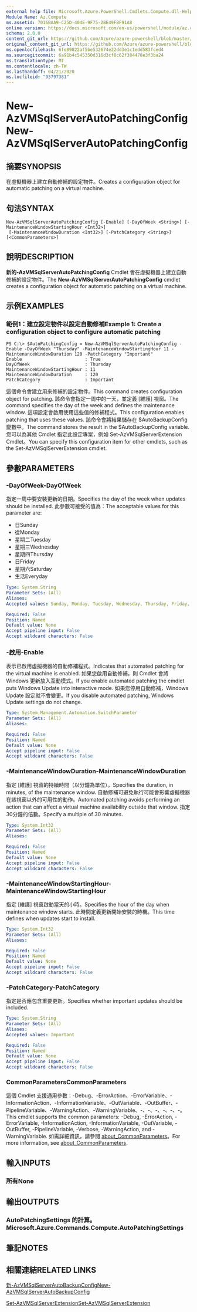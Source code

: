 ```yaml
---
external help file: Microsoft.Azure.PowerShell.Cmdlets.Compute.dll-Help.xml
Module Name: Az.Compute
ms.assetid: 7016BAA9-C25D-404E-9F75-2BE49FBF91A8
online version: https://docs.microsoft.com/en-us/powershell/module/az.compute/new-azvmsqlserverautopatchingconfig
schema: 2.0.0
content_git_url: https://github.com/Azure/azure-powershell/blob/master/src/Compute/Compute/help/New-AzVMSqlServerAutoPatchingConfig.md
original_content_git_url: https://github.com/Azure/azure-powershell/blob/master/src/Compute/Compute/help/New-AzVMSqlServerAutoPatchingConfig.md
ms.openlocfilehash: 6fe89822af5be532674e22dd3e1c1edd583fced4
ms.sourcegitcommit: 6a91b4c545350d316d3cf8c62f384478e3f3ba24
ms.translationtype: MT
ms.contentlocale: zh-TW
ms.lasthandoff: 04/21/2020
ms.locfileid: "93797381"
---
```

# <span data-ttu-id="11003-101">New-AzVMSqlServerAutoPatchingConfig</span><span class="sxs-lookup"><span data-stu-id="11003-101">New-AzVMSqlServerAutoPatchingConfig</span></span>

## <span data-ttu-id="11003-102">摘要</span><span class="sxs-lookup"><span data-stu-id="11003-102">SYNOPSIS</span></span>
<span data-ttu-id="11003-103">在虛擬機器上建立自動修補的設定物件。</span><span class="sxs-lookup"><span data-stu-id="11003-103">Creates a configuration object for automatic patching on a virtual machine.</span></span>

## <span data-ttu-id="11003-104">句法</span><span class="sxs-lookup"><span data-stu-id="11003-104">SYNTAX</span></span>

```
New-AzVMSqlServerAutoPatchingConfig [-Enable] [-DayOfWeek <String>] [-MaintenanceWindowStartingHour <Int32>]
 [-MaintenanceWindowDuration <Int32>] [-PatchCategory <String>] [<CommonParameters>]
```

## <span data-ttu-id="11003-105">說明</span><span class="sxs-lookup"><span data-stu-id="11003-105">DESCRIPTION</span></span>
<span data-ttu-id="11003-106">**新的-AzVMSqlServerAutoPatchingConfig** Cmdlet 會在虛擬機器上建立自動修補的設定物件。</span><span class="sxs-lookup"><span data-stu-id="11003-106">The **New-AzVMSqlServerAutoPatchingConfig** cmdlet creates a configuration object for automatic patching on a virtual machine.</span></span>

## <span data-ttu-id="11003-107">示例</span><span class="sxs-lookup"><span data-stu-id="11003-107">EXAMPLES</span></span>

### <span data-ttu-id="11003-108">範例1：建立設定物件以設定自動修補</span><span class="sxs-lookup"><span data-stu-id="11003-108">Example 1: Create a configuration object to configure automatic patching</span></span>
```
PS C:\> $AutoPatchingConfig = New-AzVMSqlServerAutoPatchingConfig -Enable -DayOfWeek "Thursday" -MaintenanceWindowStartingHour 11 -MaintenanceWindowDuration 120 -PatchCategory "Important"
Enable                        : True
DayOfWeek                     : Thursday
MaintenanceWindowStartingHour : 11
MaintenanceWindowDuration     : 120
PatchCategory                 : Important
```

<span data-ttu-id="11003-109">這個命令會建立用來修補的設定物件。</span><span class="sxs-lookup"><span data-stu-id="11003-109">This command creates configuration object for patching.</span></span>
<span data-ttu-id="11003-110">該命令會指定一周中的一天，並定義 [維護] 視窗。</span><span class="sxs-lookup"><span data-stu-id="11003-110">The command specifies the day of the week and defines the maintenance window.</span></span>
<span data-ttu-id="11003-111">這項設定會啟用使用這些值的修補程式。</span><span class="sxs-lookup"><span data-stu-id="11003-111">This configuration enables patching that uses these values.</span></span>
<span data-ttu-id="11003-112">該命令會將結果儲存在 $AutoBackupConfig 變數中。</span><span class="sxs-lookup"><span data-stu-id="11003-112">The command stores the result in the $AutoBackupConfig variable.</span></span>
<span data-ttu-id="11003-113">您可以為其他 Cmdlet 指定此設定專案，例如 Set-AzVMSqlServerExtension Cmdlet。</span><span class="sxs-lookup"><span data-stu-id="11003-113">You can specify this configuration item for other cmdlets, such as the Set-AzVMSqlServerExtension cmdlet.</span></span>

## <span data-ttu-id="11003-114">參數</span><span class="sxs-lookup"><span data-stu-id="11003-114">PARAMETERS</span></span>

### <span data-ttu-id="11003-115">-DayOfWeek</span><span class="sxs-lookup"><span data-stu-id="11003-115">-DayOfWeek</span></span>
<span data-ttu-id="11003-116">指定一周中要安裝更新的日期。</span><span class="sxs-lookup"><span data-stu-id="11003-116">Specifies the day of the week when updates should be installed.</span></span>
<span data-ttu-id="11003-117">此參數可接受的值為：</span><span class="sxs-lookup"><span data-stu-id="11003-117">The acceptable values for this parameter are:</span></span>
- <span data-ttu-id="11003-118">日</span><span class="sxs-lookup"><span data-stu-id="11003-118">Sunday</span></span>
- <span data-ttu-id="11003-119">從</span><span class="sxs-lookup"><span data-stu-id="11003-119">Monday</span></span>
- <span data-ttu-id="11003-120">星期二</span><span class="sxs-lookup"><span data-stu-id="11003-120">Tuesday</span></span>
- <span data-ttu-id="11003-121">星期三</span><span class="sxs-lookup"><span data-stu-id="11003-121">Wednesday</span></span>
- <span data-ttu-id="11003-122">星期四</span><span class="sxs-lookup"><span data-stu-id="11003-122">Thursday</span></span>
- <span data-ttu-id="11003-123">日</span><span class="sxs-lookup"><span data-stu-id="11003-123">Friday</span></span>
- <span data-ttu-id="11003-124">星期六</span><span class="sxs-lookup"><span data-stu-id="11003-124">Saturday</span></span>
- <span data-ttu-id="11003-125">生活</span><span class="sxs-lookup"><span data-stu-id="11003-125">Everyday</span></span>

```yaml
Type: System.String
Parameter Sets: (All)
Aliases:
Accepted values: Sunday, Monday, Tuesday, Wednesday, Thursday, Friday, Saturday, Everyday

Required: False
Position: Named
Default value: None
Accept pipeline input: False
Accept wildcard characters: False
```

### <span data-ttu-id="11003-126">-啟用</span><span class="sxs-lookup"><span data-stu-id="11003-126">-Enable</span></span>
<span data-ttu-id="11003-127">表示已啟用虛擬機器的自動修補程式。</span><span class="sxs-lookup"><span data-stu-id="11003-127">Indicates that automated patching for the virtual machine is enabled.</span></span>
<span data-ttu-id="11003-128">如果您啟用自動修補，則 Cmdlet 會將 Windows 更新放入互動模式。</span><span class="sxs-lookup"><span data-stu-id="11003-128">If you enable automated patching the cmdlet puts Windows Update into interactive mode.</span></span>
<span data-ttu-id="11003-129">如果您停用自動修補，Windows Update 設定就不會變更。</span><span class="sxs-lookup"><span data-stu-id="11003-129">If you disable automated patching, Windows Update settings do not change.</span></span>

```yaml
Type: System.Management.Automation.SwitchParameter
Parameter Sets: (All)
Aliases:

Required: False
Position: Named
Default value: None
Accept pipeline input: False
Accept wildcard characters: False
```

### <span data-ttu-id="11003-130">-MaintenanceWindowDuration</span><span class="sxs-lookup"><span data-stu-id="11003-130">-MaintenanceWindowDuration</span></span>
<span data-ttu-id="11003-131">指定 [維護] 視窗的持續時間（以分鐘為單位）。</span><span class="sxs-lookup"><span data-stu-id="11003-131">Specifies the duration, in minutes, of the maintenance window.</span></span>
<span data-ttu-id="11003-132">自動修補可避免執行可能會影響虛擬機器在該視窗以外的可用性的動作。</span><span class="sxs-lookup"><span data-stu-id="11003-132">Automated patching avoids performing an action that can affect a virtual machine availability outside that window.</span></span>
<span data-ttu-id="11003-133">指定30分鐘的倍數。</span><span class="sxs-lookup"><span data-stu-id="11003-133">Specify a multiple of 30 minutes.</span></span>

```yaml
Type: System.Int32
Parameter Sets: (All)
Aliases:

Required: False
Position: Named
Default value: None
Accept pipeline input: False
Accept wildcard characters: False
```

### <span data-ttu-id="11003-134">-MaintenanceWindowStartingHour</span><span class="sxs-lookup"><span data-stu-id="11003-134">-MaintenanceWindowStartingHour</span></span>
<span data-ttu-id="11003-135">指定 [維護] 視窗啟動當天的小時。</span><span class="sxs-lookup"><span data-stu-id="11003-135">Specifies the hour of the day when maintenance window starts.</span></span>
<span data-ttu-id="11003-136">此時間定義更新開始安裝的時機。</span><span class="sxs-lookup"><span data-stu-id="11003-136">This time defines when updates start to install.</span></span>

```yaml
Type: System.Int32
Parameter Sets: (All)
Aliases:

Required: False
Position: Named
Default value: None
Accept pipeline input: False
Accept wildcard characters: False
```

### <span data-ttu-id="11003-137">-PatchCategory</span><span class="sxs-lookup"><span data-stu-id="11003-137">-PatchCategory</span></span>
<span data-ttu-id="11003-138">指定是否應包含重要更新。</span><span class="sxs-lookup"><span data-stu-id="11003-138">Specifies whether important updates should be included.</span></span>

```yaml
Type: System.String
Parameter Sets: (All)
Aliases:
Accepted values: Important

Required: False
Position: Named
Default value: None
Accept pipeline input: False
Accept wildcard characters: False
```

### <span data-ttu-id="11003-139">CommonParameters</span><span class="sxs-lookup"><span data-stu-id="11003-139">CommonParameters</span></span>
<span data-ttu-id="11003-140">這個 Cmdlet 支援通用參數：-Debug、-ErrorAction、-ErrorVariable、-InformationAction、-InformationVariable、-OutVariable、-OutBuffer、-PipelineVariable、-WarningAction、-WarningVariable、-、-、-、-、-、-。</span><span class="sxs-lookup"><span data-stu-id="11003-140">This cmdlet supports the common parameters: -Debug, -ErrorAction, -ErrorVariable, -InformationAction, -InformationVariable, -OutVariable, -OutBuffer, -PipelineVariable, -Verbose, -WarningAction, and -WarningVariable.</span></span> <span data-ttu-id="11003-141">如需詳細資訊，請參閱 [about_CommonParameters](http://go.microsoft.com/fwlink/?LinkID=113216)。</span><span class="sxs-lookup"><span data-stu-id="11003-141">For more information, see [about_CommonParameters](http://go.microsoft.com/fwlink/?LinkID=113216).</span></span>

## <span data-ttu-id="11003-142">輸入</span><span class="sxs-lookup"><span data-stu-id="11003-142">INPUTS</span></span>

### <span data-ttu-id="11003-143">所有</span><span class="sxs-lookup"><span data-stu-id="11003-143">None</span></span>

## <span data-ttu-id="11003-144">輸出</span><span class="sxs-lookup"><span data-stu-id="11003-144">OUTPUTS</span></span>

### <span data-ttu-id="11003-145">AutoPatchingSettings 的計算。</span><span class="sxs-lookup"><span data-stu-id="11003-145">Microsoft.Azure.Commands.Compute.AutoPatchingSettings</span></span>

## <span data-ttu-id="11003-146">筆記</span><span class="sxs-lookup"><span data-stu-id="11003-146">NOTES</span></span>

## <span data-ttu-id="11003-147">相關連結</span><span class="sxs-lookup"><span data-stu-id="11003-147">RELATED LINKS</span></span>

[<span data-ttu-id="11003-148">新-AzVMSqlServerAutoBackupConfig</span><span class="sxs-lookup"><span data-stu-id="11003-148">New-AzVMSqlServerAutoBackupConfig</span></span>](./New-AzVMSqlServerAutoBackupConfig.md)

[<span data-ttu-id="11003-149">Set-AzVMSqlServerExtension</span><span class="sxs-lookup"><span data-stu-id="11003-149">Set-AzVMSqlServerExtension</span></span>](./Set-AzVMSqlServerExtension.md)


